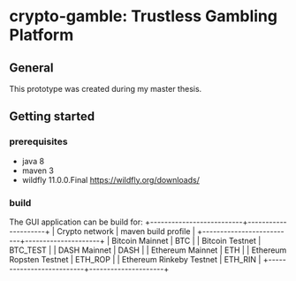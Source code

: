 # crypto-gamble: Trustless Gambling Platform

## General
This prototype was created during my master thesis.

## Getting started

### prerequisites
- java 8
- maven 3 
- wildfly 11.0.0.Final <https://wildfly.org/downloads/>

### build
The GUI application can be build for:
+--------------------------+---------------------+
| Crypto network           | maven build profile |
+--------------------------+---------------------+
| Bitcoin Mainnet          | BTC                 |
| Bitcoin Testnet          | BTC_TEST            |
| DASH Mainnet             | DASH                |
| Ethereum Mainnet         | ETH                 |
| Ethereum Ropsten Testnet | ETH_ROP             |
| Ethereum Rinkeby Testnet | ETH_RIN             |
+--------------------------+---------------------+
